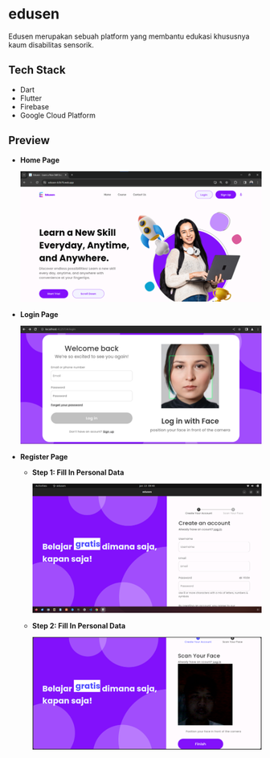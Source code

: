 # edusen

Edusen merupakan sebuah platform yang membantu edukasi khususnya kaum disabilitas sensorik.

## Tech Stack

- Dart
- Flutter
- Firebase
- Google Cloud Platform

## Preview

- **Home Page**

    ![Homepage](https://github.com/fadhluibnu/edusen/blob/main/edusen-frontend/assets/images/Screenshot%202024-01-19%20003825.png?raw=true)

- **Login Page**

    ![loginpage](https://github.com/fadhluibnu/edusen/blob/main/edusen-frontend/assets/images/Screenshot%20from%202024-01-13%2004-11-26.png?raw=true)

- **Register Page**

    - **Step 1: Fill In Personal Data**

        ![step1register](https://github.com/fadhluibnu/edusen/blob/main/edusen-frontend/assets/images/Screenshot%20from%202024-01-13%2009-41-03.png?raw=true)
      
    - **Step 2: Fill In Personal Data**
 
        ![step2register](https://github.com/fadhluibnu/edusen/blob/main/edusen-frontend/assets/images/Screenshot%202024-01-19%20003551.png?raw=true)

        
